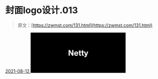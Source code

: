 <!--yml
category: 未分类
date: 0001-01-01 00:00:00
-->

# 封面logo设计.013

> 原文：[https://zwmst.com/131.html](https://zwmst.com/131.html)

   [ <time datetime="2021-08-12T09:21:22+08:00"> 2021-08-12 </time> ](https://zwmst.com/%e5%b0%81%e9%9d%a2logo%e8%ae%be%e8%ae%a1-013-2)  [![](img/140e16d0ff08879a98e8e42afd972d28.png)](https://zwmst.com/wp-content/uploads/2021/08/1628731282-ebb30b9d1d33d0a.jpeg)